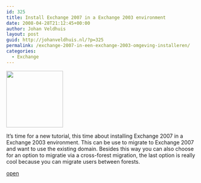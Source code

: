 ```yaml
---
id: 325
title: Install Exchange 2007 in a Exchange 2003 environment
date: 2008-04-28T21:12:45+00:00
author: Johan Veldhuis
layout: post
guid: http://johanveldhuis.nl/?p=325
permalink: /exchange-2007-in-een-exchange-2003-omgeving-installeren/
categories:
  - Exchange
---
```

[<img class="alignnone size-thumbnail wp-image-320" title="Mail flow settings" src="https://i0.wp.com/johanveldhuis.nl/wp-content/uploads/2008/04/step-5-150x150.jpg?resize=150%2C150" alt="" width="150" height="150" srcset="https://i0.wp.com/johanveldhuis.nl/wp-content/uploads/2008/04/step-5.jpg?resize=150%2C150&ssl=1 150w, https://i2.wp.com/johanveldhuis.nl/wp-content/uploads/D:\Web\wordpress/wp-content/uploads/2008/04/step-5.jpg?zoom=2&resize=150%2C150&ssl=1 300w, https://i2.wp.com/johanveldhuis.nl/wp-content/uploads/D:\Web\wordpress/wp-content/uploads/2008/04/step-5.jpg?zoom=3&resize=150%2C150&ssl=1 450w" sizes="(max-width: 150px) 100vw, 150px" data-recalc-dims="1" />](https://i0.wp.com/johanveldhuis.nl/wp-content/uploads/2008/04/step-5.jpg)

It&#8217;s time for a new tutorial, this time about installing Exchange 2007 in a Exchange 2003 environment. This can be use to migrate to Exchange 2007 and want to use the existing domain. Besides this way you can also choose for an option to migratie via a cross-forest migration, the last option is really cool because you can migrate users between forests.

[open](http://johanveldhuis.nl/?page_id=316)